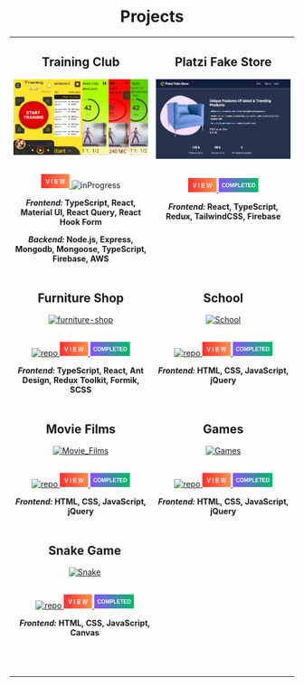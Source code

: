 <h1 align="center">Projects</h1>

<table>
<tr style="display: flex;">
    <td width='50%'>
      <h2 align='center'>Training Club</h2>
      <div align='center'>  
        <a href="https://trainingclub.team/" alt="Training Club">
          <img  src='images/training_club.png' alt='Training Club'/>
        </a>
        <br>
        <br>
        <p>
          <a href='https://trainingclub.team/'>
            <img width='50' height='25' src="images/view.png" alt='view'/>
          </a>
            <img width='70' height='25' src="images/inProgress.png" alt='inProgress'/>
        </p>
        <p><strong><i>Frontend: </i> TypeScript, React, Material UI, React Query, React Hook Form </strong></p>
        <p><strong><i>Backend: </i> Node.js, Express, Mongodb, Mongoose, TypeScript, Firebase, AWS </strong></p>
      </div>
    </td>
      <td  width='50%'>
      <h2 align='center'>Platzi Fake Store</h2>
      <div align='center'>  
        <a href="https://fake-store-app2023.netlify.app">
          <img   src='images/platzi_fake_store.png' alt='Platzi Fake Store'/>
        </a>
        <br>
        <br>
        <p>
          <a href='https://fake-store-app2023.netlify.app' alt="Platzi Fake Store">
            <img width='50' height='25'  src="images/view.png" alt='view'/>
          </a>
            <img width='70' height='25' src="images/completed.png" alt='completed'/>
        </p>
        <p><strong><i>Frontend: </i>React, TypeScript, Redux, TailwindCSS, Firebase</strong></p>
        <br>
        <br>
        <br>  
      </div>
    </td>
  </tr>
  <tr style="display: flex;">
    <td width='50%'>
      <h2 align='center'>Furniture Shop</h2>
      <div align='center'>  
        <a href="https://maksym-tkachuk.github.io/furniture-shop/" alt="furniture-shop">
          <img  src='images/furniture-shop.png' alt='furniture-shop'/>
        </a>
        <br>
        <br>
        <p>
         <a href="https://github.com/Maksym-Tkachuk/furniture-shop" alt="furniture-shop">
           <img width='70' height='25' src="images/repo.png" alt='repo'/>
          </a>
          <a href='https://maksym-tkachuk.github.io/furniture-shop/'>
            <img width='50' height='25' src="images/view.png" alt='view'/>
          </a>
            <img width='70' height='25' src="images/completed.png" alt='completed'/>
        </p>
        <p><strong><i>Frontend: </i> TypeScript, React, Ant Design, Redux Toolkit, Formik, SCSS </strong></p>
      </div>
    </td>
       <td width='50%'>
      <h2 align='center'>School</h2>
      <div align='center'>  
        <a href="https://maksym-tkachuk.github.io/school/" alt="School">
          <img  src='images/school.png' alt='School'/>
        </a>
        <br>
        <br>
        <p>
          <a href="https://github.com/Maksym-Tkachuk/school" alt="school">
           <img width='70' height='25' src="images/repo.png" alt='repo'/>
          </a>
          <a href='https://maksym-tkachuk.github.io/school/'>
            <img width='50' height='25' src="images/view.png" alt='view'/>
          </a>
            <img width='70' height='25' src="images/completed.png" alt='completed'/>
        </p>
        <p><strong><i>Frontend: </i> HTML, CSS, JavaScript, jQuery </strong></p>
      </div>
    </td>
  </tr>
  <tr style="display: flex;">
   <td  width='50%'>
      <h2 align='center'>Movie Films</h2>
      <div align='center'>  
        <a href="https://maksym-tkachuk.github.io/Movie_Films/">
          <img   src='images/moviefilms.png' alt='Movie_Films'/>
        </a>
        <br>
        <br>
        <p>
          <a href="https://github.com/Maksym-Tkachuk/Movie_Films" alt="Movie_Films">
           <img width='70' height='25' src="images/repo.png" alt='repo'/>
          </a>
          <a href='https://maksym-tkachuk.github.io/Movie_Films/' alt="Movie_Films">
            <img width='50' height='25'  src="images/view.png" alt='view'/>
          </a>
            <img width='70' height='25' src="images/completed.png" alt='completed'/>
        </p>
        <p><strong><i>Frontend: </i>HTML, CSS, JavaScript, jQuery</strong></p>
      </div>
    </td>
    <td width='50%'>
      <h2 align='center'>Games</h2>
      <div align='center'>  
        <a href="https://maksym-tkachuk.github.io/games/" alt="Games">
          <img  src='images/games.png' alt='Games'/>
        </a>
        <br>
        <br>
        <p>
          <a href="https://github.com/Maksym-Tkachuk/games" alt="school">
           <img width='70' height='25' src="images/repo.png" alt='repo'/>
          </a>
          <a href='https://maksym-tkachuk.github.io/games/'>
            <img width='50' height='25' src="images/view.png" alt='view'/>
          </a>
            <img width='70' height='25' src="images/completed.png" alt='completed'/>
        </p>
        <p><strong><i>Frontend: </i> HTML, CSS, JavaScript, jQuery </strong></p>
      </div>
    </td>
  </tr>
  <tr style="display: flex;">
   <td  width='50%'>
      <h2 align='center'>Snake Game</h2>
      <div align='center'>  
        <a href="https://maksym-tkachuk.github.io/snake/">
          <img   src='images/snake.png' alt='Snake'/>
        </a>
        <br>
        <br>
        <p>
          <a href="https://github.com/Maksym-Tkachuk/snake" alt="Snake">
           <img width='70' height='25' src="images/repo.png" alt='repo'/>
          </a>
          <a href='https://maksym-tkachuk.github.io/snake/' alt="Snake">
            <img width='50' height='25'  src="images/view.png" alt='view'/>
          </a>
            <img width='70' height='25' src="images/completed.png" alt='completed'/>
        </p>
        <p><strong><i>Frontend: </i>HTML, CSS, JavaScript, Canvas</strong></p>
        <br>
        <br>
        <br>  
      </div>
    </td>
  </tr>
</table>
